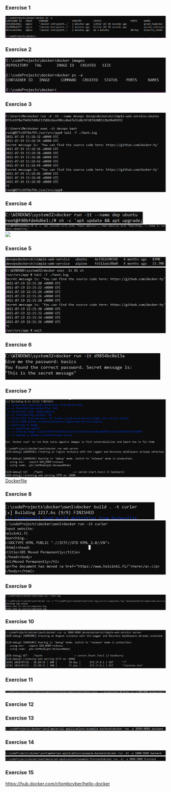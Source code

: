 ### Exercise  1 ###
![](https://github.com/tomb-cyber/devops-with-docker/blob/master/part%201/1.1.PNG)

### Exercise  2 ###
![](https://github.com/tomb-cyber/devops-with-docker/blob/master/part%201/1.2.PNG)

### Exercise  3 ###
![](https://github.com/tomb-cyber/devops-with-docker/blob/master/part%201/1.3.PNG)

### Exercise  4 ###
![](https://github.com/tomb-cyber/devops-with-docker/blob/master/part%201/1.4.1.PNG)
![](https://github.com/tomb-cyber/devops-with-docker/blob/master/part%201/1.4.2.PNG)
![](https://github.com/tomb-cyber/devops-with-docker/blob/master/part%201/1.4.3PNG)

### Exercise  5 ###
![](https://github.com/tomb-cyber/devops-with-docker/blob/master/part%201/1.5.1.PNG)
![](https://github.com/tomb-cyber/devops-with-docker/blob/master/part%201/1.5.2.PNG)

### Exercise  6 ###
![](https://github.com/tomb-cyber/devops-with-docker/blob/master/part%201/1.6.PNG)

### Exercise  7 ###
![](https://github.com/tomb-cyber/devops-with-docker/blob/master/part%201/1.7.PNG)
[Dockerfile](./Dockerfile7)

### Exercise  8 ###
![](https://github.com/tomb-cyber/devops-with-docker/blob/master/part%201/1.8.1.PNG)
![](https://github.com/tomb-cyber/devops-with-docker/blob/master/part%201/1.8.2.PNG)

### Exercise  9 ###
![](https://github.com/tomb-cyber/devops-with-docker/blob/master/part%201/1.9.PNG)

### Exercise  10 ###
![](https://github.com/tomb-cyber/devops-with-docker/blob/master/part%201/1.10.PNG)

### Exercise  11 ###
![](https://github.com/tomb-cyber/devops-with-docker/blob/master/part%201/1.11.PNG)

### Exercise  12 ###


### Exercise  13 ###
![](https://github.com/tomb-cyber/devops-with-docker/blob/master/part%201/1.13.PNG)

### Exercise  14 ###
![](https://github.com/tomb-cyber/devops-with-docker/blob/master/part%201/1.14.1.PNG)
![](https://github.com/tomb-cyber/devops-with-docker/blob/master/part%201/1.14.2.PNG)

### Exercise  15 ###
https://hub.docker.com/r/tombcyber/hello-docker

